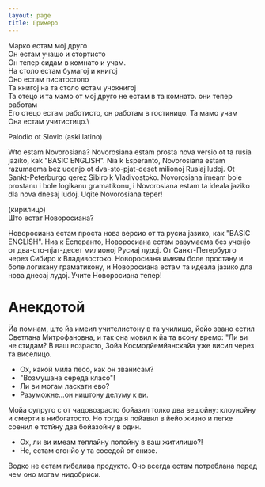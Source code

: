 ```yaml
---
layout: page
title: Примеро
---
```



Марко естам мој друго\
Он естам учашо и стортисто\
Он тепер сидам в комнато и учам.\
На столо естам бумагој и книгој\
Оно естам писатостоло \
Та книгој на та столо естам учокнигој\
Та отецо и та мамо от мој друго не естам в та комнато. они тепер работам\
Его отецо естам работисто, он работам в гостиницо. Та мамо учам\
Она естам учитистицо.\


Palodio ot Slovio (aski latino)

Wto estam Novorosiana? Novorosiana estam prosta nova versio ot ta rusia jaziko, kak "BASIC ENGLISH". Nia k Esperanto, Novorosiana estam razumaema bez uqenjo ot dva-sto-pjat-deset milionoj Rusiaj ludoj. Ot Sankt-Peterburgo qerez Sibiro k Vladivostoko. Novorosiana imeam bole prostanu i bole logikanu gramatikonu, i Novorosiana estam ta ideala jaziko dla nova dnesaj ludoj. Uqite Novorosiana teper!

(кирилицо)\
Што естат Новоросиана?

Новоросиана естам проста нова версио от та русиа јазико, как "BASIC ENGLISH". Ниа к Есперанто, Новоросиана естам разумаема без ученјо от два-сто-пјат-десет милионој Русиај лудој. От Санкт-Петербурго через Сибиро к Владивостоко. Новоросиана имеам боле простану и боле логикану граматикону, и Новоросиана естам та идеала јазико дла нова днесај лудој. Учите Новоросиана тепер!


# Анекдотой

Йа помнам, што йа имеил учителистону в та училишо, йейо звано естил Светлана Митрофановна, и так она мовил к йа та всону времо:
"Ли ви не стидам? В ваш возрасто, Зойа Космодйемйанскайа уже висил через та виселицо.



- Ох, какой мила песо, как он званисам?
- "Возмушана середа класо"!
- Ли ви могам ласкати ево?
- Разуможне...он ништону делуму к ви.



Мойа супруго с от чадовозрасто бойазил толко два вешойну:
клоунойну и смерти в нибогатосто. Но тогда я пойавил в йейо жизно и легке соенил е тотйну два бойазойну в один.



- Ох, ли ви имеам теплайну полойну в ваш житилишо?!
- Не, естам огонйо у та соседой от снизе.


Водко не естам гибелива продукто. Оно всегда естам потреблана перед чем оно могам нидобриси.

